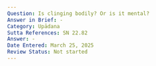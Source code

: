 ```yaml
---
Question: Is clinging bodily? Or is it mental?
Answer in Brief: -
Category: Upādana
Sutta References: SN 22.82
Answer: -
Date Entered: March 25, 2025
Review Status: Not started
---
```

